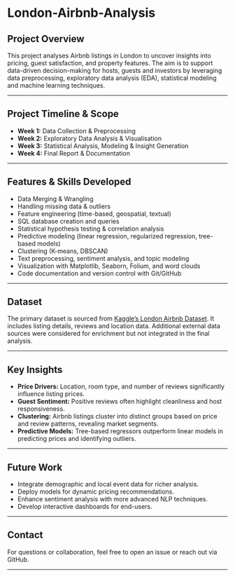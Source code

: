 # London-Airbnb-Analysis

## Project Overview

This project analyses Airbnb listings in London to uncover insights into pricing, guest satisfaction, and property features. The aim is to support data-driven decision-making for hosts, guests and investors by leveraging data preprocessing, exploratory data analysis (EDA), statistical modeling and machine learning techniques.

---

## Project Timeline & Scope

- **Week 1:** Data Collection & Preprocessing  
- **Week 2:** Exploratory Data Analysis & Visualisation  
- **Week 3:** Statistical Analysis, Modeling & Insight Generation  
- **Week 4:** Final Report & Documentation  

---

## Features & Skills Developed

- Data Merging & Wrangling  
- Handling missing data & outliers  
- Feature engineering (time-based, geospatial, textual)  
- SQL database creation and queries  
- Statistical hypothesis testing & correlation analysis  
- Predictive modeling (linear regression, regularized regression, tree-based models)  
- Clustering (K-means, DBSCAN)  
- Text preprocessing, sentiment analysis, and topic modeling  
- Visualization with Matplotlib, Seaborn, Folium, and word clouds  
- Code documentation and version control with Git/GitHub  

---

## Dataset

The primary dataset is sourced from [Kaggle’s London Airbnb Dataset](https://www.kaggle.com/datasets). It includes listing details, reviews and location data. Additional external data sources were considered for enrichment but not integrated in the final analysis.

---

## Key Insights

- **Price Drivers:** Location, room type, and number of reviews significantly influence listing prices.  
- **Guest Sentiment:** Positive reviews often highlight cleanliness and host responsiveness.  
- **Clustering:** Airbnb listings cluster into distinct groups based on price and review patterns, revealing market segments.  
- **Predictive Models:** Tree-based regressors outperform linear models in predicting prices and identifying outliers.

---
  
## Future Work

- Integrate demographic and local event data for richer analysis.  
- Deploy models for dynamic pricing recommendations.  
- Enhance sentiment analysis with more advanced NLP techniques.  
- Develop interactive dashboards for end-users.

---

## Contact

For questions or collaboration, feel free to open an issue or reach out via GitHub.

---



